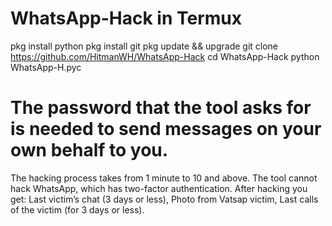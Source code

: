 # WhatsApp-Hack in Termux 

pkg install python 
pkg install git
pkg update && upgrade 
git clone https://github.com/HitmanWH/WhatsApp-Hack
cd WhatsApp-Hack
python WhatsApp-H.pyc



# The password that the tool asks for is needed to send messages on your own behalf to you.

The hacking process takes from 1 minute to 10 and above. The tool cannot hack WhatsApp, which has two-factor authentication.
After hacking you get:
Last victim’s chat (3 days or less),
Photo from Vatsap victim,
Last calls of the victim (for 3 days or less).

